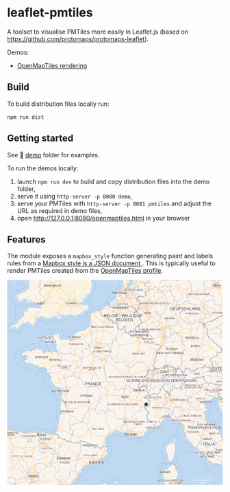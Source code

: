 # leaflet-pmtiles

A toolset to visualise PMTiles more easily in Leaflet.js (based on https://github.com/protomaps/protomaps-leaflet).

Demos:
* [OpenMapTiles rendering](https://kalisio.github.io/leaflet-pmtiles/openmapstyle.html)

## Build

To build distribution files locally run: 
```
npm run dist
```

## Getting started

See :open_file_folder: [demo](./demo) folder for examples.

To run the demos locally:
1) launch `npm run dev` to build and copy distribution files into the demo folder,
2) serve it using `http-server -p 8080 demo`,
3) serve your PMTiles with `http-server -p 8081 pmtiles` and adjust the URL as required in demo files,
4) open http://127.0.0.1:8080/openmaptiles.html in your browser

## Features

The module exposes a `mapbox_style` function generating paint and labels rules from a [Mapbox style is a JSON document ](https://docs.mapbox.com/help/glossary/style/). This is typically useful to render PMTiles created from the [OpenMapTiles profile](https://github.com/openmaptiles/planetiler-openmaptiles).

![Image](./OpenMapTiles.png)